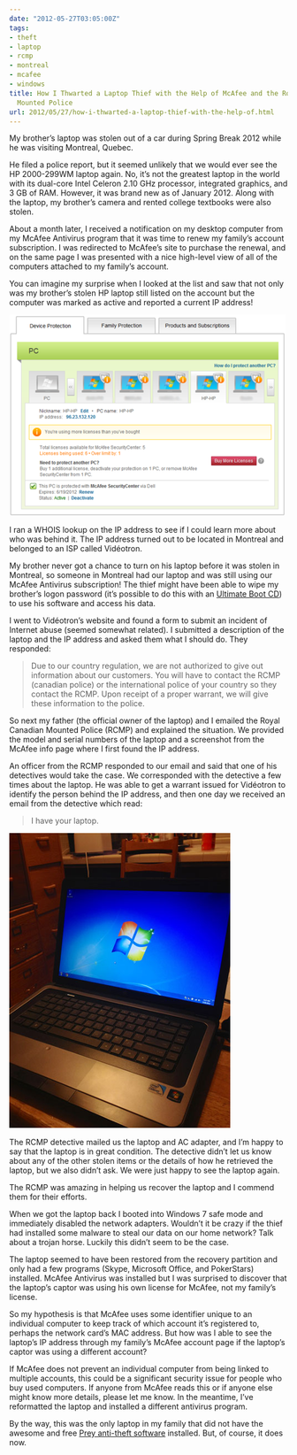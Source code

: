 ```yaml
---
date: "2012-05-27T03:05:00Z"
tags:
- theft
- laptop
- rcmp
- montreal
- mcafee
- windows
title: How I Thwarted a Laptop Thief with the Help of McAfee and the Royal Canadian
  Mounted Police
url: 2012/05/27/how-i-thwarted-a-laptop-thief-with-the-help-of.html
---
```


My brother’s laptop was stolen out of a car during Spring Break 2012 while he was visiting Montreal, Quebec.

He filed a police report, but it seemed unlikely that we would ever see the HP 2000-299WM laptop again. No, it’s not the greatest laptop in the world with its dual-core Intel Celeron 2.10 GHz processor, integrated graphics, and 3 GB of RAM. However, it was brand new as of January 2012. Along with the laptop, my brother’s camera and rented college textbooks were also stolen.

About a month later, I received a notification on my desktop computer from my McAfee Antivirus program that it was time to renew my family’s account subscription. I was redirected to McAfee’s site to purchase the renewal, and on the same page I was presented with a nice high-level view of all of the computers attached to my family’s account.

You can imagine my surprise when I looked at the list and saw that not only was my brother’s stolen HP laptop still listed on the account but the computer was marked as active and reported a current IP address!

![Screenshot of McAfee security center listing stolen laptop as active with a current IP address](mcafee-summary.png)

I ran a WHOIS lookup on the IP address to see if I could learn more about who was behind it. The IP address turned out to be located in Montreal and belonged to an ISP called Vidéotron.

My brother never got a chance to turn on his laptop before it was stolen in Montreal, so someone in Montreal had our laptop and was still using our McAfee Antivirus subscription! The thief might have been able to wipe my brother’s logon password (it’s possible to do this with an [Ultimate Boot CD](http://www.ultimatebootcd.com)) to use his software and access his data.

I went to Vidéotron’s website and found a form to submit an incident of Internet abuse (seemed somewhat related). I submitted a description of the laptop and the IP address and asked them what I should do. They responded:

> Due to our country regulation, we are not authorized to give out information about our customers. You will have to contact the RCMP (canadian police) or the international police of your country so they contact the RCMP. Upon receipt of a proper warrant, we will give these information to the police.

So next my father (the official owner of the laptop) and I emailed the Royal Canadian Mounted Police (RCMP) and explained the situation. We provided the model and serial numbers of the laptop and a screenshot from the McAfee info page where I first found the IP address.

An officer from the RCMP responded to our email and said that one of his detectives would take the case. We corresponded with the detective a few times about the laptop. He was able to get a warrant issued for Vidéotron to identify the person behind the IP address, and then one day we received an email from the detective which read:

> I have your laptop.

![Picture of returned laptop](featured.jpg)

The RCMP detective mailed us the laptop and AC adapter, and I’m happy to say that the laptop is in great condition. The detective didn’t let us know about any of the other stolen items or the details of how he retrieved the laptop, but we also didn’t ask. We were just happy to see the laptop again.

The RCMP was amazing in helping us recover the laptop and I commend them for their efforts.

When we got the laptop back I booted into Windows 7 safe mode and immediately disabled the network adapters. Wouldn’t it be crazy if the thief had installed some malware to steal our data on our home network? Talk about a trojan horse. Luckily this didn’t seem to be the case.

The laptop seemed to have been restored from the recovery partition and only had a few programs (Skype, Microsoft Office, and PokerStars) installed. McAfee Antivirus was installed but I was surprised to discover that the laptop’s captor was using his own license for McAfee, not my family’s license.

So my hypothesis is that McAfee uses some identifier unique to an individual computer to keep track of which account it’s registered to, perhaps the network card’s MAC address. But how was I able to see the laptop’s IP address through my family’s McAfee account page if the laptop’s captor was using a different account?

If McAfee does not prevent an individual computer from being linked to multiple accounts, this could be a significant security issue for people who buy used computers. If anyone from McAfee reads this or if anyone else might know more details, please let me know. In the meantime, I’ve reformatted the laptop and installed a different antivirus program.

By the way, this was the only laptop in my family that did not have the awesome and free [Prey anti-theft software](https://preyproject.com/) installed. But, of course, it does now.

